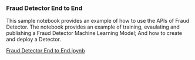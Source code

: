 
### Fraud Detector End to End 

This sample notebook provides an example of how to use the APIs of Fraud Detector. The notebook provides an example of training, evaulating and publishing a Fraud Detector Machine Learning Model; And how to create and deploy a Detector. 

[Fraud Detector End to End.ipynb](Fraud_Detector_End_to_End.ipynb)
